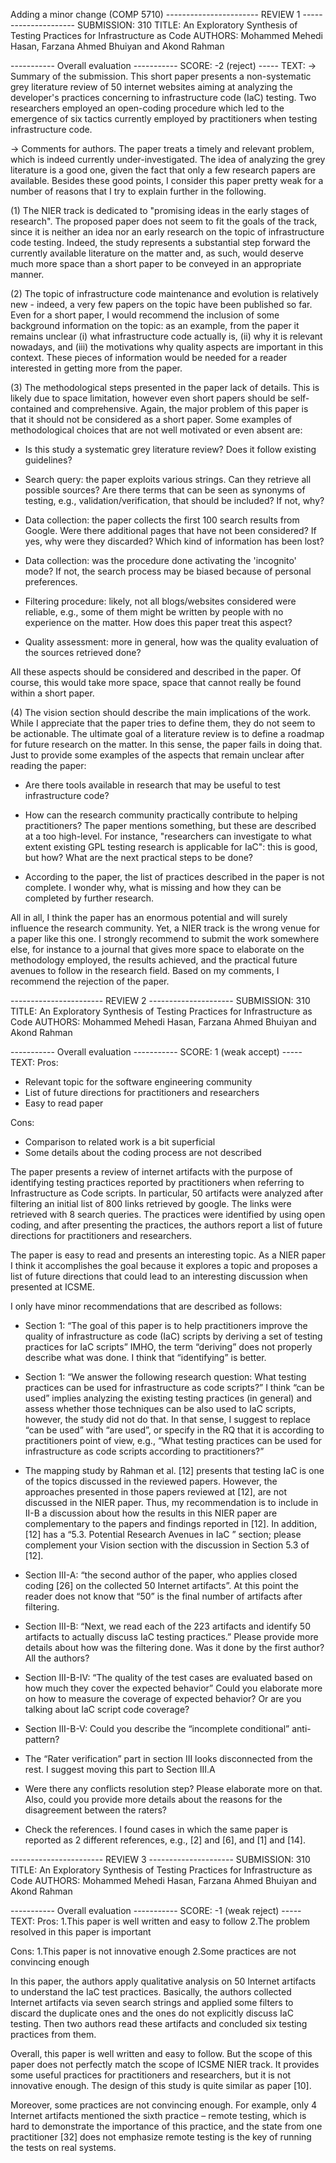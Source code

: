 Adding a minor change (COMP 5710)
----------------------- REVIEW 1 ---------------------
SUBMISSION: 310
TITLE: An Exploratory Synthesis of Testing Practices for Infrastructure as Code
AUTHORS: Mohammed Mehedi Hasan, Farzana Ahmed Bhuiyan and Akond Rahman

----------- Overall evaluation -----------
SCORE: -2 (reject)
----- TEXT:
-> Summary of the submission.
This short paper presents a non-systematic grey literature review of 50 internet websites aiming at analyzing the developer's practices concerning to infrastructure code (IaC) testing. Two researchers employed an open-coding procedure which led to the emergence of six tactics currently employed by practitioners when testing infrastructure code.

-> Comments for authors.
The paper treats a timely and relevant problem, which is indeed currently under-investigated. The idea of analyzing the grey literature is a good one, given the fact that only a few research papers are available. Besides these good points, I consider this paper pretty weak for a number of reasons that I try to explain further in the following.

(1) The NIER track is dedicated to "promising ideas in the early stages of research". The proposed paper does not seem to fit the goals of the track, since it is neither an idea nor an early research on the topic of infrastructure code testing. Indeed, the study represents a substantial step forward the currently available literature on the matter and, as such, would deserve much more space than a short paper to be conveyed in an appropriate manner.

(2) The topic of infrastructure code maintenance and evolution is relatively new - indeed, a very few papers on the topic have been published so far. Even for a short paper, I would recommend the inclusion of some background information on the topic: as an example, from the paper it remains unclear (i) what infrastructure code actually is, (ii) why it is relevant nowadays, and (iii) the motivations why quality aspects are important in this context. These pieces of information would be needed for a reader interested in getting more from the paper.

(3) The methodological steps presented in the paper lack of details. This is likely due to space limitation, however even short papers should be self-contained and comprehensive. Again, the major problem of this paper is that it should not be considered as a short paper. Some examples of methodological choices that are not well motivated or even absent are:

- Is this study a systematic grey literature review? Does it follow existing guidelines?

- Search query: the paper exploits various strings. Can they retrieve all possible sources? Are there terms that can be seen as synonyms of testing, e.g., validation/verification, that should be included? If not, why?

- Data collection: the paper collects the first 100 search results from Google. Were there additional pages that have not been considered? If yes, why were they discarded? Which kind of information has been lost?

- Data collection: was the procedure done activating the 'incognito' mode? If not, the search process may be biased because of personal preferences.

- Filtering procedure: likely, not all blogs/websites considered were reliable, e.g., some of them might be written by people with no experience on the matter. How does this paper treat this aspect?

- Quality assessment: more in general, how was the quality evaluation of the sources retrieved done?

All these aspects should be considered and described in the paper. Of course, this would take more space, space that cannot really be found within a short paper.

(4) The vision section should describe the main implications of the work. While I appreciate that the paper tries to define them, they do not seem to be actionable. The ultimate goal of a literature review is to define a roadmap for future research on the matter. In this sense, the paper fails in doing that. Just to provide some examples of the aspects that remain unclear after reading the paper:

- Are there tools available in research that may be useful to test infrastructure code?

- How can the research community practically contribute to helping practitioners? The paper mentions something, but these are described at a too high-level. For instance, "researchers can investigate to what extent existing GPL testing research is applicable for IaC": this is good, but how? What are the next practical steps to be done?

- According to the paper, the list of practices described in the paper is not complete. I wonder why, what is missing and how they can be completed by further research.

All in all, I think the paper has an enormous potential and will surely influence the research community. Yet, a NIER track is the wrong venue for a paper like this one. I strongly recommend to submit the work somewhere else, for instance to a journal that gives more space to elaborate on the methodology employed, the results achieved, and the practical future avenues to follow in the research field. Based on my comments, I recommend the rejection of the paper.



----------------------- REVIEW 2 ---------------------
SUBMISSION: 310
TITLE: An Exploratory Synthesis of Testing Practices for Infrastructure as Code
AUTHORS: Mohammed Mehedi Hasan, Farzana Ahmed Bhuiyan and Akond Rahman

----------- Overall evaluation -----------
SCORE: 1 (weak accept)
----- TEXT:
Pros:
- Relevant topic for the software engineering community
- List of future directions for practitioners and researchers
- Easy to read paper

Cons:
- Comparison to related work is a bit superficial
- Some details about the coding process are not described


The paper presents a review of internet artifacts with the purpose of identifying testing practices reported by practitioners when referring to Infrastructure as Code scripts. In particular, 50 artifacts were analyzed after filtering an initial list of 800 links retrieved by google. The links were retrieved with 8 search queries. The practices were identified by using open coding, and after presenting the practices, the authors report a list of future directions for practitioners and researchers.

The paper is easy to read and presents an interesting topic. As a NIER paper I think it accomplishes the goal because it explores a topic and proposes a list of future directions that could lead to an interesting discussion when presented at ICSME.

I only have minor recommendations that are described as follows:

- Section 1: “The goal of this paper is to help practitioners improve the quality of infrastructure as code (IaC) scripts by deriving a set of testing practices for IaC scripts” IMHO, the term “deriving” does not properly describe what was done. I think that “identifying” is better.

- Section 1: “We answer the following research question: What testing practices can be used for infrastructure as code scripts?” I think “can be used”  implies analyzing the existing testing practices (in general) and assess whether those techniques can be also used to IaC scripts, however, the study did not do that. In that sense, I suggest to replace “can be used” with “are used”, or specify in the RQ that  it is according to practitioners point of view, e.g., “What testing practices can be used for infrastructure as code scripts according to practitioners?”

- The mapping study by Rahman et al. [12] presents that testing IaC is one of the topics discussed in the reviewed papers.  However, the approaches presented in those papers reviewed at [12], are not discussed in the NIER paper. Thus, my recommendation is to include in II-B a discussion about how the results in this NIER paper are complementary to the papers and findings reported in [12]. In addition, [12] has a “5.3. Potential Research Avenues in IaC ” section; please complement your Vision section with the discussion in Section 5.3 of [12].

- Section III-A: “the second author of the paper, who applies closed coding [26] on the collected 50 Internet artifacts”. At this point the reader does not know that “50” is the final number of artifacts after filtering.

- Section III-B: “Next, we read each of the 223 artifacts and identify 50 artifacts to actually discuss IaC testing practices.” Please provide more details about how was the filtering done. Was it done by the first author? All the authors?

- Section III-B-IV: “The quality of the test cases are evaluated based on how much they cover the expected behavior” Could you elaborate more on how to measure the coverage of expected behavior? Or are you talking about IaC script code coverage?

- Section III-B-V: Could you describe the “incomplete conditional” anti-pattern?

- The “Rater verification” part in section III looks disconnected from the rest. I suggest moving this part to Section III.A

- Were there any conflicts resolution step? Please elaborate more on that. Also, could you provide more details about the reasons for the disagreement between the raters?

- Check the references. I found cases in which the same paper is reported as 2 different references, e.g., [2] and [6], and [1] and [14].



----------------------- REVIEW 3 ---------------------
SUBMISSION: 310
TITLE: An Exploratory Synthesis of Testing Practices for Infrastructure as Code
AUTHORS: Mohammed Mehedi Hasan, Farzana Ahmed Bhuiyan and Akond Rahman

----------- Overall evaluation -----------
SCORE: -1 (weak reject)
----- TEXT:
Pros:
1.This paper is well written and easy to follow
2.The problem resolved in this paper is important

Cons:
1.This paper is not innovative enough
2.Some practices are not convincing enough


In this paper, the authors apply qualitative analysis on 50 Internet artifacts to understand the IaC test practices. Basically, the authors collected Internet artifacts via seven search strings and applied some filters to discard the duplicate ones and the ones do not explicitly discuss IaC testing. Then two authors read these artifacts and concluded six testing practices from them.

Overall, this paper is well written and easy to follow. But the scope of this paper does not perfectly match the scope of ICSME NIER track. It provides some useful practices for practitioners and researchers, but it is not innovative enough. The design of this study is quite similar as paper [10].

Moreover, some practices are not convincing enough. For example, only 4 Internet artifacts mentioned the sixth practice – remote testing, which is hard to demonstrate the importance of this practice, and the state from one practitioner [32] does not emphasize remote testing is the key of running the tests on real systems.



